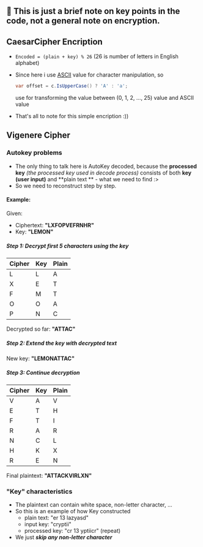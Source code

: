 ## 🙆 This is just a brief note on key points in the code, not a general note on encryption.

## CaesarCipher Encription

- `Encoded = (plain + key) % 26` (26 is number of letters in English alphabet)
- Since here i use [ASCII](https://www.ascii-code.com/) value for character manipulation, so

  ```csharp
  var offset = c.IsUpperCase() ? 'A' : 'a';
  ```

  use for transforming the value between (0, 1, 2, ..., 25) value and ASCII value

* That's all to note for this simple encription :))

## Vigenere Cipher

### Autokey problems

- The only thing to talk here is AutoKey decoded, because the **processed key** *(the processed key used in decode process)* consists of both **key (user input)** and **plain text ** - what we need to find :>
- So we need to reconstruct step by step.

#### Example:

Given:

* Ciphertext: **"LXFOPVEFRNHR"**
* Key: **"LEMON"**

##### Step 1: Decrypt first 5 characters using the key

| Cipher | Key | Plain |
| ------ | --- | ----- |
| L      | L   | A     |
| X      | E   | T     |
| F      | M   | T     |
| O      | O   | A     |
| P      | N   | C     |

Decrypted so far: **"ATTAC"**

##### Step 2: Extend the key with decrypted text

New key: **"LEMONATTAC"**

##### Step 3: Continue decryption

| Cipher | Key | Plain |
| ------ | --- | ----- |
| V      | A   | V     |
| E      | T   | H     |
| F      | T   | I     |
| R      | A   | R     |
| N      | C   | L     |
| H      | K   | X     |
| R      | E   | N     |

Final plaintext: **"ATTACKVIRLXN"**

### "Key" characteristics

* The plaintext can contain white space, non-letter character, ...
* So this is an example of how Key constructed
  * plain text: "er 13 lazyasd"
  * input key: "cryptii"
  * processed key: "cr 13 yptiicr" (repeat)
* We just ***skip any non-letter character***
